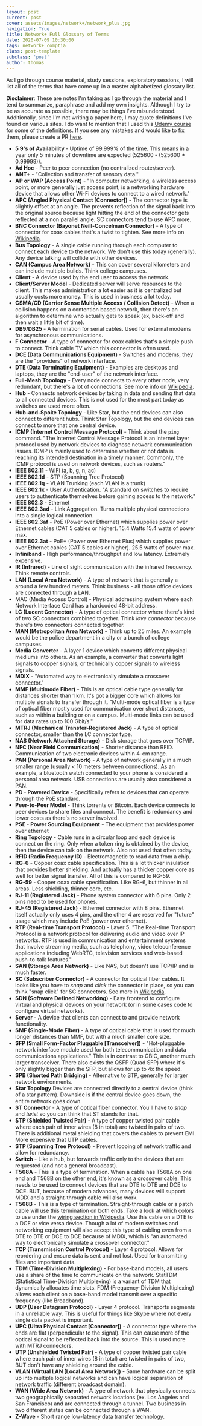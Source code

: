 ```yaml
---
layout: post
current: post
cover: assets/images/network+/network_plus.jpg
navigation: True
title: Network+ Full Glossary of Terms
date: 2020-07-09 10:30:00
tags: network+ comptia
class: post-template
subclass: 'post'
author: thomas
---
```


As I go through course material, study sessions, exploratory sessions, I will list all of the terms that have come up in a master alphabetized glossary list.

**Disclaimer**: These are notes I'm taking as I go through the material and I tend to summarize, paraphrase and add my own insights. Although I try to be as accurate as possible, there may be things I've misunderstood. Additionally, since I'm not writing a paper here, I may quote definitions I've found on various sites. I do want to mention that I used this [Udemy course](https://www.udemy.com/course/networkplus/learn/lecture/9596690) for some of the definitions. If you see any mistakes and would like to fix them, please create a PR [here](https://github.com/thomashzhang/thomaszhang.com).

- **5 9's of Availability** - Uptime of 99.999% of the time. This means in a year only 5 minutes of downtime are expected (525600 - (525600 * 0.99999)).
- **Ad Hoc** - Peer to peer connection (no centralized router/server).
- **ANT+** - "Collection and transfer of sensory data."
- **AP or WAP (Access Point)** - "In computer networking, a wireless access point, or more generally just access point, is a networking hardware device that allows other Wi-Fi devices to connect to a wired network."
- **APC (Angled Physical Contact [Connector])** - The connector type is slightly offset at an angle. The prevents reflection of the signal back into the original source because light hitting the end of the connector gets reflected at a non parallel angle. SC connectors tend to use APC more.
- **BNC Connector (Bayonet Neill-Concelman Connector)** - A type of connector for coax cables that's a twist to tighten. See more info on [Wikipedia](https://en.wikipedia.org/wiki/BNC_connector).
- **Bus Topology** - A single cable running through each computer to connect each device to the network. We don't use this today (generally). Any device talking will collide with other devices.
- **CAN (Campus Area Network)** - This can cover several kilometers and can include multiple builds. Think college campuses. 
- **Client** - A device used by the end user to access the network.
- **Client/Server Model** - Dedicated server will serve resources to the client. This makes administration a lot easier as it is centralized but usually costs more money. This is used in business a lot today.
- **CSMA/CD (Carrier Sense Multiple Access / Collision Detect)** - When a collision happens on a contention based network, then there's an algorithm to determine who actually gets to speak (ex, back-off and then wait a little bit of time).
- **DB9/DB25** - A termination for serial cables. Used for external modems for asynchronous communications.
- **F Connector** - A type of connector for coax cables that's a simple push to connect. Think cable TV which this connector is often used.
- **DCE (Data Communications Equipment)** - Switches and modems, they are the "providers" of network interface.
- **DTE (Data Terminating Equipment)** - Examples are desktops and laptops, they are the "end-user" of the network interface.
- **Full-Mesh Topology** - Every node connects to every other node, very redundant, but there's a lot of connections. See more info on [Wikipedia](https://en.wikipedia.org/wiki/F_connector).
- **Hub** - Connects network devices by taking in data and sending that data to all connected devices. This is not used for the most part today as switches are used more often.
- **Hub-and-Spoke Topology** - Like Star, but the end devices can also connect to different hubs. Think Star Topology, but the end devices can connect to more that one central device.
- **ICMP (Internet Control Message Protocol)** - Think about the `ping` command. "The Internet Control Message Protocol is an internet layer protocol used by network devices to diagnose network communication issues. ICMP is mainly used to determine whether or not data is reaching its intended destination in a timely manner. Commonly, the ICMP protocol is used on network devices, such as routers."
- **IEEE 802.11** - WiFi (a, b, g, n, ac)
- **IEEE 802.1d** - STP (Spanning Tree Protocol)
- **IEEE 802.1q** - VLAN Trunking (each VLAN is a trunk)
- **IEEE 802.1x** - User Authentication. "A standard on switches to require users to authenticate themselves before gaining access to the network."
- **IEEE 802.3** - Ethernet
- **IEEE 802.3ad** - Link Aggregation. Turns multiple physical connections into a single logical connection.
- **IEEE 802.3af** - PoE (Power over Ethernet) which supplies power over Ethernet cables (CAT 5 cables or higher). 15.4 Watts 15.4 watts of power max.
- **IEEE 802.3at** - PoE+ (Power over Ethernet Plus) which supplies power over Ethernet cables (CAT 5 cables or higher). 25.5 watts of power max.
- **Infiniband** - High performance/throughput and low latency. Extremely expensive.
- **IR (Infrared)** - Line of sight communication with the infrared frequency. Think remote controls.
- **LAN (Local Area Network)** - A type of network that is generally a around a few hundred meters. Think business - all those office devices are connected through a LAN.
- MAC (Media Access Control) - Physical addressing system where each Network Interface Card has a hardcoded 48-bit address.
- **LC (Lucent Connector)** - A type of optical connector where there's kind of two SC connectors combined together. Think *love connector* because there's two connectors connected together.
- **MAN (Metropolitan Area Network)** - Think up to 25 miles. An example would be the police department in a city or a bunch of college campuses.
- **Media Converter** - A layer 1 device which converts different physical mediums into others. As an example, a converter that converts light signals to copper signals, or technically copper signals to wireless signals.
- **MDIX** - "Automated way to electronically simulate a crossover connector."
- **MMF (Multimode Fiber)** - This is an optical cable type generally for distances shorter than 1 km. It's got a bigger core which allows for multiple signals to transfer through it. "Multi-mode optical fiber is a type of optical fiber mostly used for communication over short distances, such as within a building or on a campus. Multi-mode links can be used for data rates up to 100 Gbit/s."
- **MTRJ (Mechanical Transfer-Registered Jack)** - A type of optical connector, smaller than the LC connector type.
- **NAS (Network Attached Storage)** - Disk storage that goes over TCP/IP.
- **NFC (Near Field Communication)** - Shorter distance than RFID. Communication of two electronic devices within 4-cm range.
- **PAN (Personal Area Network)** - A type of network generally in a much smaller range (usually < 10 meters between connections). As an example, a bluetooth watch connected to your phone is considered a personal area network. USB connections are usually also considered a PAN.
- **PD - Powered Device** - Specifically refers to devices that can operate through the PoE standard.
- **Peer-to-Peer Model** - Think torrents or Bitcoin. Each device connects to peer devices to share files and connect. The benefit is redundancy and lower costs as there's no server involved. 
- **PSE - Power Sourcing Equipment** - The equipment that provides power over ethernet
- **Ring Topology** - Cable runs in a circular loop and each device is connect on the ring. Only when a token ring is obtained by the device, then the device can talk on the network. Also not used that often today.
- **RFID (Radio Frequency ID)** - Electromagnetic to read data from a chip.
- **RG-6** - Copper coax cable specification. This is a lot thicker insulation that provides better shielding. And actually has a thicker copper core as well for better signal transfer. All of this is compared to RG-59.
- **RG-59** - Copper coax cable specification. Like RG-6, but thinner in all areas. Less shielding, thinner core, etc.
- **RJ-11 (Registered Jack)** - Phone system connector with 6 pins. Only 2 pins need to be used for phones.
- **RJ-45 (Registered Jack)** - Ethernet connector with 8 pins. Ethernet itself actually only uses 4 pins, and the other 4 are reserved for "future" usage which may include PoE (power over ethernet).
- **RTP (Real-time Transport Protocol)** - Layer 5. "The Real-time Transport Protocol is a network protocol for delivering audio and video over IP networks. RTP is used in communication and entertainment systems that involve streaming media, such as telephony, video teleconference applications including WebRTC, television services and web-based push-to-talk features."
- **SAN (Storage Area Network)** - Like NAS, but doesn't use TCP/IP and is much faster.
- **SC (Subscriber Connector)** - A connector for optical fiber cables. It looks like you have to *snap* and *click* the connector in place, so you can think "snap click" for SC connectors. See more in [Wikipedia](https://en.wikipedia.org/wiki/Optical_fiber_connector).
- **SDN (Software Defined Networking)** - Easy frontend to configure virtual and physical devices on your network (or in some cases code to configure virtual networks).
- **Server** - A device that clients can connect to and provide network functionality.
- **SMF (Single-Mode Fiber)** - A type of optical cable that is used for much longer distances than MMF, but with a much smaller core size.
- **SFP (Small Form-Factor Pluggable [Transceiver])** - "Hot-pluggable network interface module used for both telecommunication and data communications applications." This is in contrast to GBIC, another much larger transceiver. There also exists the QSFP (Quad SFP) where it's only slightly bigger than the SFP, but allows for up to 4x the speed.
- **SPB (Shorted Path Bridging)** - Alternative to STP, generally for larger network environments.
- **Star Topology** Devices are connected directly to a central device (think of a star pattern). Downside is if the central device goes down, the entire network goes down.
- **ST Connector** - A type of optical fiber connector. You'll have to *snap* and *twist* so you can think that ST stands for that.
- **STP (Shielded Twisted Pair)** - A type of copper twisted pair cable where each pair of inner wires (8 in total) are twisted in pairs of two. There is additional metal shielding that covers the cables to prevent EMI. More expensive that UTP cables.
- **STP (Spanning Tree Protocol)** - Prevent looping of network traffic and allow for redundancy.
- **Switch** - Like a hub, but forwards traffic only to the devices that are requested (and not a general broadcast).
- **T568A** - This is a type of termination. When a cable has T568A on one end and T568B on the other end, it's known as a crossover cable. This needs to be used to connect devices that are DTE to DTE and DCE to DCE. BUT, because of modern advances, many devices will support MDIX and a straight-through cable will also work.
- **T568B** - This is a type of termination. Straight-through cable or a patch cable will use this termination on both ends. Take a look at which colors to use under the [wiring section in Wikipedia](https://en.wikipedia.org/wiki/TIA/EIA-568). Use this cable on a DTE to a DCE or vice versa device. Though a lot of modern switches and networking equipment will also accept this type of cabling even from a DTE to DTE or DCE to DCE because of MDIX, which is "an automated way to electronically simulate a crossover connector."
- **TCP (Transmission Control Protocol)** - Layer 4 protocol. Allows for reordering and ensure data is sent and not lost. Used for transmitting files and important data.
- **TDM (Time-Division Multiplexing)** - For base-band models, all users use a share of the time to communicate on the network. StatTDM (Statistical Time-Division Multiplexing) is a variant of TDM that dynamically allocates time slots. FDM (Frequency-Division Multiplexing) allows each client on a base-band model transmit over a specific frequency (like Broadband).
- **UDP (User Datagram Protocol)** - Layer 4 protocol. Transports segments in a unreliable way. This is useful for things like Skype where not every single data packet is important.
- **UPC (Ultra Physical Contact [Connector])** - A connector type where the ends are flat (perpendicular to the signal). This can cause more of the optical signal to be reflected back into the source. This is used more with MTRJ connectors.
- **UTP (Unshielded Twisted Pair)** - A type of copper twisted pair cable where each pair of inner wires (8 in total) are twisted in pairs of two, BUT don't have any shielding around the cable.
- **VLAN (Virtual LAN [Local Area Network])** - Same hardware can be split up into multiple logical networks and can have logical separation of network traffic (different broadcast domain).
- **WAN (Wide Area Network)** - A type of network that physically connects two geographically separated network locations (ex. Los Angeles and San Francisco) and are connected through a tunnel. Two business in two different states can be connected through a WAN.
- **Z-Wave** - Short range low-latency data transfer technology.